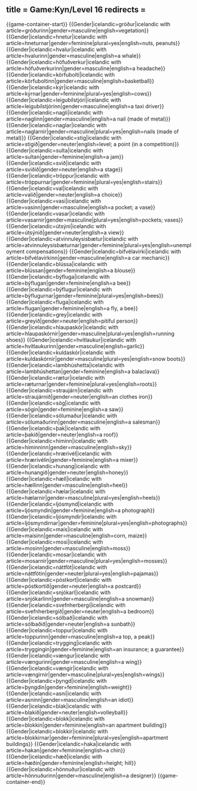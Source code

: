 title = Game:Kyn/Level 16
redirects =
---

{{game-container-start}}
{{Gender|icelandic=gróður|icelandic with article=gróðurinn|gender=masculine|english=vegetation}}
{{Gender|icelandic=hnetur|icelandic with article=hneturnar|gender=feminine|plural=yes|english=nuts, peanuts}}
{{Gender|icelandic=hvalur|icelandic with article=hvalurinn|gender=masculine|english=a whale}}
{{Gender|icelandic=höfuðverkur|icelandic with article=höfuðverkurinn|gender=masculine|english=a headache}}
{{Gender|icelandic=körfubolti|icelandic with article=körfuboltinn|gender=masculine|english=basketball}}
{{Gender|icelandic=kýr|icelandic with article=kýrnar|gender=feminine|plural=yes|english=cows}}
{{Gender|icelandic=leigubílstjóri|icelandic with article=leigubílstjórinn|gender=masculine|english=a taxi driver}}
{{Gender|icelandic=nagli|icelandic with article=naglinn|gender=masculine|english=a nail (made of metal)}}
{{Gender|icelandic=naglar|icelandic with article=naglarnir|gender=masculine|plural=yes|english=nails (made of metal)}}
{{Gender|icelandic=stig|icelandic with article=stigið|gender=neuter|english=level; a point (in a competition)}}
{{Gender|icelandic=sulta|icelandic with article=sultan|gender=feminine|english=a jam}}
{{Gender|icelandic=svið|icelandic with article=sviðið|gender=neuter|english=a stage}}
{{Gender|icelandic=tröppur|icelandic with article=tröppurnar|gender=feminine|plural=yes|english=stairs}}
{{Gender|icelandic=val|icelandic with article=valið|gender=neuter|english=a choice}}
{{Gender|icelandic=vasi|icelandic with article=vasinn|gender=masculine|english=a pocket; a vase}}
{{Gender|icelandic=vasar|icelandic with article=vasarnir|gender=masculine|plural=yes|english=pockets; vases}}
{{Gender|icelandic=útsýni|icelandic with article=útsýnið|gender=neuter|english=a view}}
{{Gender|icelandic=atvinnuleysisbætur|icelandic with article=atvinnuleysisbæturnar|gender=feminine|plural=yes|english=unemployment compensations}}
{{Gender|icelandic=bifvélavirki|icelandic with article=bifvélavirkinn|gender=masculine|english=a car mechanic}}
{{Gender|icelandic=blússa|icelandic with article=blússan|gender=feminine|english=a blouse}}
{{Gender|icelandic=býfluga|icelandic with article=býflugan|gender=feminine|english=a bee}}
{{Gender|icelandic=býflugur|icelandic with article=býflugurnar|gender=feminine|plural=yes|english=bees}}
{{Gender|icelandic=fluga|icelandic with article=flugan|gender=feminine|english=a fly, a bee}}
{{Gender|icelandic=grey|icelandic with article=greyið|gender=neuter|english=pitiful person}}
{{Gender|icelandic=hlaupaskór|icelandic with article=hlaupaskórnir|gender=masculine|plural=yes|english=running shoes}}
{{Gender|icelandic=hvítlaukur|icelandic with article=hvítlaukurinn|gender=masculine|english=garlic}}
{{Gender|icelandic=kuldaskór|icelandic with article=kuldaskórnir|gender=masculine|plural=yes|english=snow boots}}
{{Gender|icelandic=lambhúshetta|icelandic with article=lambhúshettan|gender=feminine|english=a balaclava}}
{{Gender|icelandic=rætur|icelandic with article=ræturnar|gender=feminine|plural=yes|english=roots}}
{{Gender|icelandic=straujárn|icelandic with article=straujárnið|gender=neuter|english=an clothes iron}}
{{Gender|icelandic=sög|icelandic with article=sögin|gender=feminine|english=a saw}}
{{Gender|icelandic=sölumaður|icelandic with article=sölumaðurinn|gender=masculine|english=a salesman}}
{{Gender|icelandic=þak|icelandic with article=þakið|gender=neuter|english=a roof}}
{{Gender|icelandic=himinn|icelandic with article=himinninn|gender=masculine|english=sky}}
{{Gender|icelandic=hrærivél|icelandic with article=hrærivélin|gender=feminine|english=a mixer}}
{{Gender|icelandic=hunang|icelandic with article=hunangið|gender=neuter|english=honey}}
{{Gender|icelandic=hæll|icelandic with article=hællinn|gender=masculine|english=heel}}
{{Gender|icelandic=hælar|icelandic with article=hælarnir|gender=masculine|plural=yes|english=heels}}
{{Gender|icelandic=ljósmynd|icelandic with article=ljósmyndin|gender=feminine|english=a photograph}}
{{Gender|icelandic=ljósmyndir|icelandic with article=ljósmyndirnar|gender=feminine|plural=yes|english=photographs}}
{{Gender|icelandic=maís|icelandic with article=maísinn|gender=masculine|english=corn, maize}}
{{Gender|icelandic=mosi|icelandic with article=mosinn|gender=masculine|english=moss}}
{{Gender|icelandic=mosar|icelandic with article=mosarnir|gender=masculine|plural=yes|english=mosses}}
{{Gender|icelandic=náttföt|icelandic with article=náttfötin|gender=neuter|plural=yes|english=pajamas}}
{{Gender|icelandic=póstkort|icelandic with article=póstkortið|gender=neuter|english=a postcard}}
{{Gender|icelandic=snjókarl|icelandic with article=snjókarlinn|gender=masculine|english=a snowman}}
{{Gender|icelandic=svefnherbergi|icelandic with article=svefnherbergið|gender=neuter|english=a bedroom}}
{{Gender|icelandic=sólbað|icelandic with article=sólbaðið|gender=neuter|english=a sunbath}}
{{Gender|icelandic=toppur|icelandic with article=toppurinn|gender=masculine|english=a top, a peak}}
{{Gender|icelandic=trygging|icelandic with article=tryggingin|gender=feminine|english=an insurance; a guarantee}}
{{Gender|icelandic=vængur|icelandic with article=vængurinn|gender=masculine|english=a wing}}
{{Gender|icelandic=vængir|icelandic with article=vængirnir|gender=masculine|plural=yes|english=wings}}
{{Gender|icelandic=þyngd|icelandic with article=þyngdin|gender=feminine|english=weight}}
{{Gender|icelandic=asni|icelandic with article=asninn|gender=masculine|english=an idiot}}
{{Gender|icelandic=blak|icelandic with article=blakið|gender=neuter|english=volleyball}}
{{Gender|icelandic=blokk|icelandic with article=blokkin|gender=feminine|english=an apartment building}}
{{Gender|icelandic=blokkir|icelandic with article=blokkirnar|gender=feminine|plural=yes|english=apartment buildings}}
{{Gender|icelandic=haka|icelandic with article=hakan|gender=feminine|english=a chin}}
{{Gender|icelandic=hæð|icelandic with article=hæðin|gender=feminine|english=height; hill}}
{{Gender|icelandic=hönnuður|icelandic with article=hönnuðurinn|gender=masculine|english=a designer}}
{{game-container-end}}